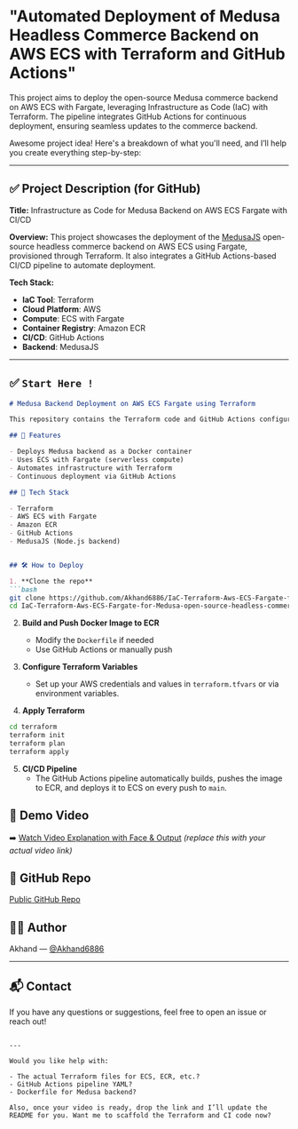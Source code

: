 # "Automated Deployment of Medusa Headless Commerce Backend on AWS ECS with Terraform and GitHub Actions"
This project aims to deploy the open-source Medusa commerce backend on AWS ECS with Fargate, leveraging Infrastructure as Code (IaC) with Terraform. The pipeline integrates GitHub Actions for continuous deployment, ensuring seamless updates to the commerce backend.

Awesome project idea! Here's a breakdown of what you'll need, and I’ll help you create everything step-by-step:

---

## ✅ Project Description (for GitHub)
**Title:** Infrastructure as Code for Medusa Backend on AWS ECS Fargate with CI/CD

**Overview:**
This project showcases the deployment of the [MedusaJS](https://docs.medusajs.com) open-source headless commerce backend on AWS ECS using Fargate, provisioned through Terraform. It also integrates a GitHub Actions-based CI/CD pipeline to automate deployment.

**Tech Stack:**
- **IaC Tool**: Terraform
- **Cloud Platform**: AWS
- **Compute**: ECS with Fargate
- **Container Registry**: Amazon ECR
- **CI/CD**: GitHub Actions
- **Backend**: MedusaJS

---

## ✅ `Start Here !` 

```markdown
# Medusa Backend Deployment on AWS ECS Fargate using Terraform

This repository contains the Terraform code and GitHub Actions configuration to deploy the open-source MedusaJS backend on AWS ECS (Fargate) with CI/CD integration.

## 🚀 Features

- Deploys Medusa backend as a Docker container
- Uses ECS with Fargate (serverless compute)
- Automates infrastructure with Terraform
- Continuous deployment via GitHub Actions

## 🧰 Tech Stack

- Terraform
- AWS ECS with Fargate
- Amazon ECR
- GitHub Actions
- MedusaJS (Node.js backend)


## 🛠️ How to Deploy

1. **Clone the repo**
```bash
git clone https://github.com/Akhand6886/IaC-Terraform-Aws-ECS-Fargate-for-Medusa-open-source-headless-commerce-platform-backend.git
cd IaC-Terraform-Aws-ECS-Fargate-for-Medusa-open-source-headless-commerce-platform-backend
```

2. **Build and Push Docker Image to ECR**
   - Modify the `Dockerfile` if needed
   - Use GitHub Actions or manually push

3. **Configure Terraform Variables**
   - Set up your AWS credentials and values in `terraform.tfvars` or via environment variables.

4. **Apply Terraform**
```bash
cd terraform
terraform init
terraform plan
terraform apply
```

5. **CI/CD Pipeline**
   - The GitHub Actions pipeline automatically builds, pushes the image to ECR, and deploys it to ECS on every push to `main`.

## 🎥 Demo Video

➡️ [Watch Video Explanation with Face & Output](https://your-video-link.com) *(replace this with your actual video link)*

## 🔗 GitHub Repo

[Public GitHub Repo](https://github.com/Akhand6886/IaC-Terraform-Aws-ECS-Fargate-for-Medusa-open-source-headless-commerce-platform-backend)

## 🧑‍💻 Author

Akhand — [@Akhand6886](https://github.com/Akhand6886)

---

## 📬 Contact

If you have any questions or suggestions, feel free to open an issue or reach out!
```

---

Would you like help with:

- The actual Terraform files for ECS, ECR, etc.?
- GitHub Actions pipeline YAML?
- Dockerfile for Medusa backend?

Also, once your video is ready, drop the link and I’ll update the README for you. Want me to scaffold the Terraform and CI code now?
